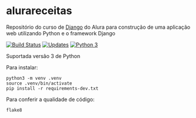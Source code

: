 # alurareceitas
Repositório do curso de [Django](https://www.alura.com.br/cursos-online-programacao/python) do Alura para construção de uma aplicação web utilizando Python e o framework Django

[![Build Status](https://travis-ci.org/marvinsilva/alurareceitas.svg?branch=master)](https://travis-ci.org/marvinsilva/alurareceitas)
[![Updates](https://pyup.io/repos/github/marvinsilva/alurareceitas/shield.svg)](https://pyup.io/repos/github/marvinsilva/alurareceitas/)
[![Python 3](https://pyup.io/repos/github/marvinsilva/alurareceitas/python-3-shield.svg)](https://pyup.io/repos/github/marvinsilva/alurareceitas/)

Suportada versão 3 de Python

Para instalar:

```console
python3 -m venv .venv
source .venv/bin/activate
pip install -r requirements-dev.txt
```

Para conferir a qualidade de código:
```console
flake8
```